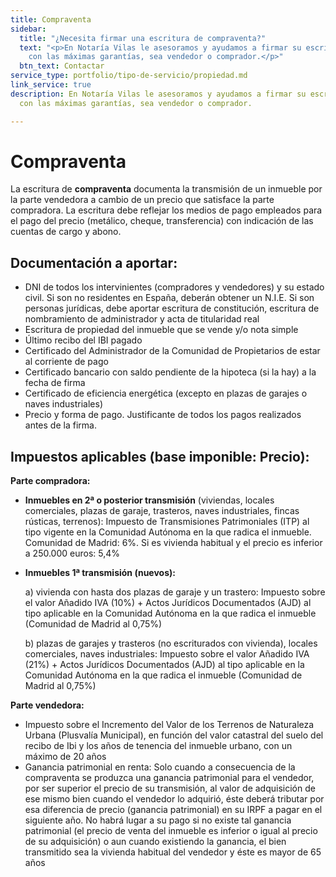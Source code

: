 ```yaml
---
title: Compraventa
sidebar:
  title: "¿Necesita firmar una escritura de compraventa?"
  text: "<p>En Notaría Vilas le asesoramos y ayudamos a firmar su escritura de compraventa
    con las máximas garantías, sea vendedor o comprador.</p>"
  btn_text: Contactar
service_type: portfolio/tipo-de-servicio/propiedad.md
link_service: true
description: En Notaría Vilas le asesoramos y ayudamos a firmar su escritura de compraventa
  con las máximas garantías, sea vendedor o comprador.

---
```

# Compraventa

La escritura de **compraventa** documenta la transmisión de un inmueble por la parte vendedora a cambio de un precio que satisface la parte compradora. La escritura debe reflejar los medios de pago empleados para el pago del precio (metálico, cheque, transferencia) con indicación de las cuentas de cargo y abono.

## Documentación a aportar:

* DNI de todos los intervinientes (compradores y vendedores) y su estado civil. Si son no residentes en España, deberán obtener un N.I.E.  Si son personas jurídicas, debe aportar escritura de constitución, escritura de nombramiento de administrador y acta de titularidad real
* Escritura de propiedad del inmueble que se vende y/o nota simple
* Último recibo del IBI pagado
* Certificado del Administrador de la Comunidad de Propietarios de estar al corriente de pago
* Certificado bancario con saldo pendiente de la hipoteca (si la hay) a la fecha de firma
* Certificado de eficiencia energética (excepto en plazas de garajes o naves industriales)
* Precio y forma de pago. Justificante de todos los pagos realizados antes de la firma.

## Impuestos aplicables (base imponible: Precio):

**Parte compradora:**

* **Inmuebles en 2ª o posterior transmisión** (viviendas, locales comerciales, plazas de garaje, trasteros, naves industriales, fincas rústicas, terrenos): Impuesto de Transmisiones Patrimoniales (ITP) al tipo vigente en la Comunidad Autónoma en la que radica el inmueble. Comunidad de Madrid: 6%. Si es vivienda habitual y el precio es inferior a 250.000 euros: 5,4%
* **Inmuebles 1ª transmisión (nuevos):**

  a) vivienda con hasta dos plazas de garaje y un trastero: Impuesto sobre el valor Añadido IVA (10%) + Actos Jurídicos Documentados (AJD) al tipo aplicable en la Comunidad Autónoma en la que radica el inmueble (Comunidad de Madrid al 0,75%)

  b) plazas de garajes y trasteros (no escriturados con vivienda), locales comerciales, naves industriales: Impuesto sobre el valor Añadido IVA (21%) + Actos Jurídicos Documentados (AJD) al tipo aplicable en la Comunidad Autónoma en la que radica el inmueble (Comunidad de Madrid al 0,75%)

**Parte vendedora:**

* Impuesto sobre el Incremento del Valor de los Terrenos de Naturaleza Urbana (Plusvalía Municipal), en función del valor catastral del suelo del recibo de Ibi y los años de tenencia del inmueble urbano, con un máximo de 20 años
* Ganancia patrimonial en renta: Solo cuando a consecuencia de la compraventa se produzca una ganancia patrimonial para el vendedor, por ser superior el precio de su transmisión, al valor de adquisición de ese mismo bien cuando el vendedor lo adquirió, éste deberá tributar por esa diferencia de precio (ganancia patrimonial) en su IRPF a pagar en el siguiente año. No habrá lugar a su pago si no existe tal ganancia patrimonial (el precio de venta del inmueble es inferior o igual al precio de su adquisición) o aun cuando existiendo la ganancia, el bien transmitido sea la vivienda habitual del vendedor y éste es mayor de 65 años